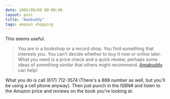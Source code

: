 ```yaml
---
date: 2005/08/08 00:00:00
layout: post
title: "Amabuddy"
tags: amazon shopping
---
```


This seems useful.

> You are in a bookshop or a record shop. You find something that interests you. You can't decide whether to buy it now or online later. What you need is a price check and a quick review, perhaps some ideas of something similar that others might recommend. [Amabuddy](http://www.amabuddy.com) can help!

What you do is call (617) 712-3574 (There's a 888 number as well, but you'll be using a cell phone anyway). Then just punch in the ISBN# and listen to the Amazon price and reviews on the book you're looking at.
